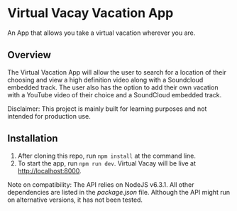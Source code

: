 # Virtual Vacay Vacation App

An App that allows you take a virtual vacation wherever you are.

## Overview

The Virtual Vacation App will allow the user to search for a location of their choosing and view a high definition
video along with a Soundcloud embedded track. The user also has the option to add their own vacation with a YouTube 
video of their choice and a SoundCloud embedded track. 

Disclaimer: This project is mainly built for learning purposes and not intended for production use.

## Installation

1. After cloning this repo, run `npm install` at the command line.
2. To start the app, run `npm run dev`. Virtual Vacay will be live at <http://localhost:8000>.

Note on compatibility: The API relies on NodeJS v6.3.1.  All other dependencies are listed in the _package.json_ file. Although the API might run on alternative versions, it has not been tested.
